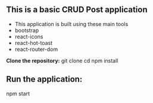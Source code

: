 ## This is a basic CRUD Post application
* This application is built using these main tools
 * bootstrap
 * react-icons
 * react-hot-toast
 * react-router-dom

 **Clone the repository:**
      git clone <repository-url>
      cd <project-directory>
      npm install
## Run the application:
npm start
